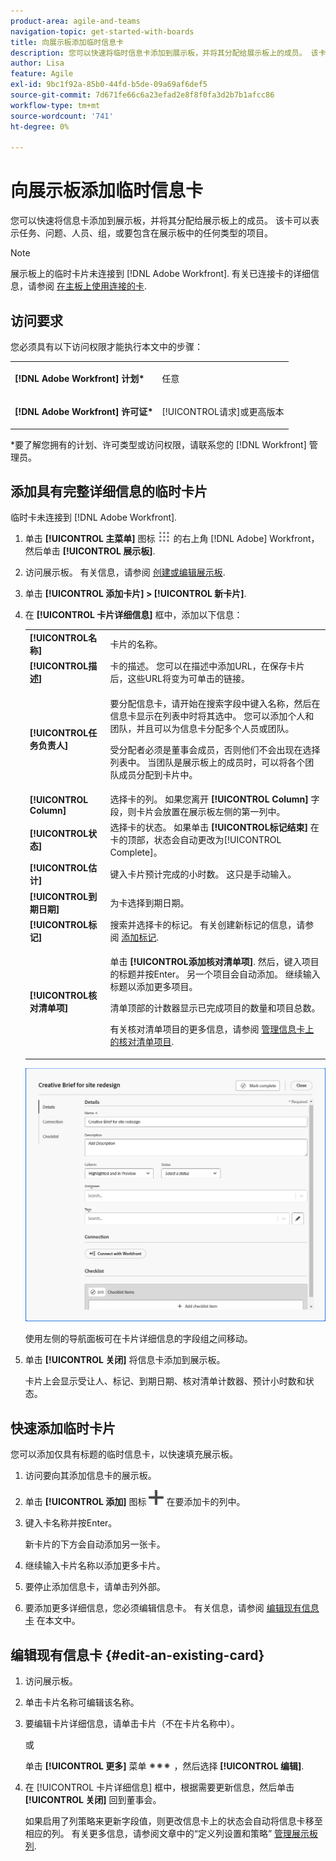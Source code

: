 ```yaml
---
product-area: agile-and-teams
navigation-topic: get-started-with-boards
title: 向展示板添加临时信息卡
description: 您可以快速将临时信息卡添加到展示板，并将其分配给展示板上的成员。 该卡可以表示任务、问题、人员、组，或要包含在展示板中的任何类型的项目。
author: Lisa
feature: Agile
exl-id: 9bc1f92a-85b0-44fd-b5de-09a69af6def5
source-git-commit: 7d671fe66c6a23efad2e8f8f0fa3d2b7b1afcc86
workflow-type: tm+mt
source-wordcount: '741'
ht-degree: 0%

---
```


# 向展示板添加临时信息卡

您可以快速将信息卡添加到展示板，并将其分配给展示板上的成员。 该卡可以表示任务、问题、人员、组，或要包含在展示板中的任何类型的项目。

>[!NOTE]
>
>展示板上的临时卡片未连接到 [!DNL Adobe Workfront]. 有关已连接卡的详细信息，请参阅 [在主板上使用连接的卡](/help/quicksilver/agile/get-started-with-boards/connected-cards.md).

## 访问要求

您必须具有以下访问权限才能执行本文中的步骤：

<table style="table-layout:auto"> 
 <col> 
 </col> 
 <col> 
 </col> 
 <tbody> 
  <tr> 
   <td role="rowheader"><strong>[!DNL Adobe Workfront] 计划*</strong></td> 
   <td> <p>任意</p> </td> 
  </tr> 
  <tr> 
   <td role="rowheader"><strong>[!DNL Adobe Workfront] 许可证*</strong></td> 
   <td> <p>[!UICONTROL请求]或更高版本</p> </td> 
  </tr> 
 </tbody> 
</table>

&#42;要了解您拥有的计划、许可类型或访问权限，请联系您的 [!DNL Workfront] 管理员。

## 添加具有完整详细信息的临时卡片

临时卡未连接到 [!DNL Adobe Workfront].

1. 单击 **[!UICONTROL 主菜单]** 图标 ![](assets/main-menu-icon.png) 的右上角 [!DNL Adobe] Workfront，然后单击 **[!UICONTROL 展示板]**.
1. 访问展示板。 有关信息，请参阅 [创建或编辑展示板](../../agile/get-started-with-boards/create-edit-board.md).
1. 单击 **[!UICONTROL 添加卡片] > [!UICONTROL 新卡片]**.
1. 在 **[!UICONTROL 卡片详细信息]** 框中，添加以下信息：

   <table style="table-layout:auto"> 
    <col> 
    <col> 
    <tbody> 
     <tr> 
      <td role="rowheader"><strong>[!UICONTROL名称]</strong> </td> 
      <td>卡片的名称。</td> 
     </tr> 
     <tr> 
      <td role="rowheader"><strong>[!UICONTROL描述]</strong> </td> 
      <td>卡的描述。 您可以在描述中添加URL，在保存卡片后，这些URL将变为可单击的链接。</td>
     </tr> 
     <tr> 
      <td role="rowheader"><strong>[!UICONTROL任务负责人]</strong> </td> 
      <td> <p>要分配信息卡，请开始在搜索字段中键入名称，然后在信息卡显示在列表中时将其选中。 您可以添加个人和团队，并且可以为信息卡分配多个人员或团队。</p> <p>受分配者必须是董事会成员，否则他们不会出现在选择列表中。 当团队是展示板上的成员时，可以将各个团队成员分配到卡片中。</p></td>
     </tr> 
     <tr> 
      <td role="rowheader"><strong>[!UICONTROL Column]</strong> </td> 
      <td>选择卡的列。 如果您离开 <strong>[!UICONTROL Column]</strong> 字段，则卡片会放置在展示板左侧的第一列中。</td>
     </tr>
     <tr> 
      <td role="rowheader"><strong>[!UICONTROL状态]</strong> </td> 
      <td>选择卡的状态。 如果单击 <strong>[!UICONTROL标记结束]</strong> 在卡的顶部，状态会自动更改为[!UICONTROL Complete]。</td> 
     </tr>
     <tr> 
      <td role="rowheader"><strong>[!UICONTROL估计]</strong></td> 
      <td>键入卡片预计完成的小时数。 这只是手动输入。</td>
     </tr>
     <tr> 
      <td role="rowheader"><strong>[!UICONTROL到期日期]</strong></td> 
      <td>为卡选择到期日期。 </td>
     </tr>
     <tr> 
      <td role="rowheader"><strong>[!UICONTROL标记]</strong></td> 
      <td>搜索并选择卡的标记。 有关创建新标记的信息，请参阅 <a href="../../agile/get-started-with-boards/add-tags.md" class="MCXref xref">添加标记</a>.</td> 
     </tr>  
     <tr> 
      <td role="rowheader"><strong>[!UICONTROL核对清单项]</strong> </td> 
      <td> <p>单击 <strong>[!UICONTROL添加核对清单项]</strong>. 然后，键入项目的标题并按Enter。 另一个项目会自动添加。 继续输入标题以添加更多项目。</p> <p>清单顶部的计数器显示已完成项目的数量和项目总数。</p> <p>有关核对清单项目的更多信息，请参阅 <a href="/help/quicksilver/agile/get-started-with-boards/manage-checklist-items.md">管理信息卡上的核对清单项目</a>.</p> </td> 
     </tr> 
    </tbody> 
   </table>

   ![临时卡片详细信息](assets/boards-edit-ad-hoc-card-041723.png)

   使用左侧的导航面板可在卡片详细信息的字段组之间移动。

1. 单击 **[!UICONTROL 关闭]** 将信息卡添加到展示板。

   卡片上会显示受让人、标记、到期日期、核对清单计数器、预计小时数和状态。

## 快速添加临时卡片

您可以添加仅具有标题的临时信息卡，以快速填充展示板。

1. 访问要向其添加信息卡的展示板。
1. 单击 **[!UICONTROL 添加]** 图标 ![添加卡片](assets/addicon-spectrum.png) 在要添加卡的列中。
1. 键入卡名称并按Enter。

   新卡片的下方会自动添加另一张卡。

1. 继续输入卡片名称以添加更多卡片。
1. 要停止添加信息卡，请单击列外部。
1. 要添加更多详细信息，您必须编辑信息卡。 有关信息，请参阅 [编辑现有信息卡](#edit-an-existing-card) 在本文中。

## 编辑现有信息卡 {#edit-an-existing-card}

1. 访问展示板。
1. 单击卡片名称可编辑该名称。
1. 要编辑卡片详细信息，请单击卡片（不在卡片名称中）。

   或

   单击 **[!UICONTROL 更多]** 菜单 ![[!UICONTROL “更多”菜单]](assets/more-icon-spectrum.png) ，然后选择 **[!UICONTROL 编辑]**.

1. 在 [!UICONTROL 卡片详细信息] 框中，根据需要更新信息，然后单击 **[!UICONTROL 关闭]** 回到董事会。

   如果启用了列策略来更新字段值，则更改信息卡上的状态会自动将信息卡移至相应的列。 有关更多信息，请参阅文章中的“定义列设置和策略” [管理展示板列](/help/quicksilver/agile/get-started-with-boards/manage-board-columns.md).
